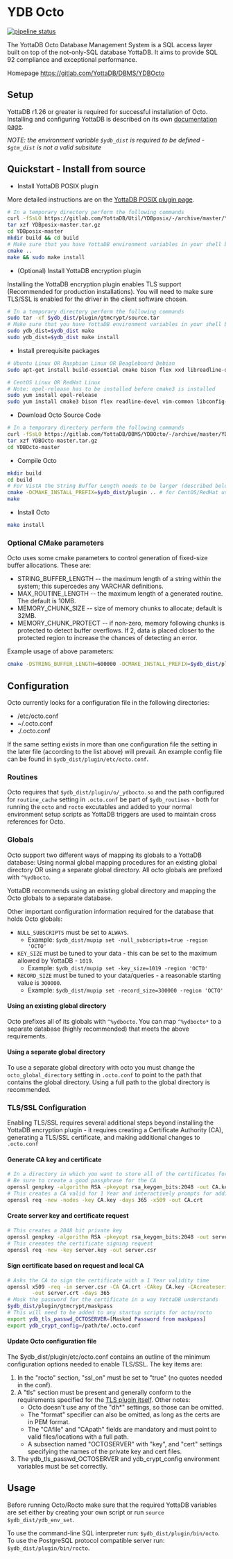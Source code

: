 # YDB Octo

[![pipeline status](https://gitlab.com/YottaDB/DBMS/YDBOcto/badges/master/pipeline.svg)](https://gitlab.com/YottaDB/DBMS/YDBOcto/commits/master)

The YottaDB Octo Database Management System is a SQL access layer built on top of the not-only-SQL database YottaDB.
It aims to provide SQL 92 compliance and exceptional performance.

Homepage https://gitlab.com/YottaDB/DBMS/YDBOcto

## Setup

YottaDB r1.26 or greater is required for successful installation of Octo. Installing and configuring YottaDB is described on its own [documentation page](https://docs.yottadb.com/AdminOpsGuide/installydb.html).

*NOTE: the environment variable `$ydb_dist` is required to be defined - `$gtm_dist` is not a valid subsitute*

## Quickstart - Install from source

* Install YottaDB POSIX plugin

More detailed instructions are on the [YottaDB POSIX plugin page](https://gitlab.com/YottaDB/Util/YDBposix/blob/master/README.md).

```sh
# In a temporary directory perform the following commands
curl -fSsLO https://gitlab.com/YottaDB/Util/YDBposix/-/archive/master/YDBposix-master.tar.gz
tar xzf YDBposix-master.tar.gz
cd YDBposix-master
mkdir build && cd build
# Make sure that you have YottaDB environment variables in your shell before continuing
cmake ..
make && sudo make install
```

* (Optional) Install YottaDB encryption plugin

Installing the YottaDB encryption plugin enables TLS support (Recommended for production installations). You will need to make sure TLS/SSL is enabled for the driver in the client software chosen.

```sh
# In a temporary directory perform the following commands
sudo tar -xf $ydb_dist/plugin/gtmcrypt/source.tar
# Make sure that you have YottaDB environment variables in your shell before continuing
sudo ydb_dist=$ydb_dist make
sudo ydb_dist=$ydb_dist make install
```

* Install prerequisite packages

```sh
# Ubuntu Linux OR Raspbian Linux OR Beagleboard Debian
sudo apt-get install build-essential cmake bison flex xxd libreadline-dev libssl-dev

# CentOS Linux OR RedHat Linux
# Note: epel-release has to be installed before cmake3 is installed
sudo yum install epel-release
sudo yum install cmake3 bison flex readline-devel vim-common libconfig-devel openssl-devel
```

* Download Octo Source Code

```sh
# In a temporary directory perform the following commands
curl -fSsLO https://gitlab.com/YottaDB/DBMS/YDBOcto/-/archive/master/YDBOcto-master.tar.gz
tar xzf YDBOcto-master.tar.gz
cd YDBOcto-master
```

* Compile Octo

```sh
mkdir build
cd build
# For VistA the String Buffer Length needs to be larger (described below) add `-DSTRING_BUFFER_LENGTH=300000` to the cmake command below
cmake -DCMAKE_INSTALL_PREFIX=$ydb_dist/plugin .. # for CentOS/RedHat use cmake3 instead
make
```

* Install Octo

```sh
make install
```

### Optional CMake parameters

Octo uses some cmake parameters to control generation of fixed-size buffer allocations. These are:

* STRING_BUFFER_LENGTH -- the maximum length of a string within the system; this supercedes any VARCHAR definitions.
* MAX_ROUTINE_LENGTH -- the maximum length of a generated routine. The default is 10MB.
* MEMORY_CHUNK_SIZE -- size of memory chunks to allocate; default is 32MB.
* MEMORY_CHUNK_PROTECT -- if non-zero, memory following chunks is protected to detect buffer overflows. If 2, data is placed closer to the protected region to increase the chances of detecting an error.

Example usage of above parameters:

```sh
cmake -DSTRING_BUFFER_LENGTH=600000 -DCMAKE_INSTALL_PREFIX=$ydb_dist/plugin ..
```

## Configuration

Octo currently looks for a configuration file in the following directories:

* /etc/octo.conf
* ~/.octo.conf
* ./.octo.conf

If the same setting exists in more than one configuration file the setting in the later file (according to the list above) will prevail. An example config file can be found in `$ydb_dist/plugin/etc/octo.conf`.

### Routines

Octo requires that `$ydb_dist/plugin/o/_ydbocto.so` and the path configured for `routine_cache` setting in `.octo.conf` be part of `$ydb_routines` - both for running the `octo` and `rocto` excutables and added to your normal environment setup scripts as YottaDB triggers are used to maintain cross references for Octo.

### Globals

Octo support two different ways of mapping its globals to a YottaDB database: Using normal global mapping procedures for an existing global directory OR using a separate global directory. All octo globals are prefixed with `^%ydbocto`.

YottaDB recommends using an existing global directory and mapping the Octo globals to a separate database.

Other important configuration information required for the database that holds Octo globals:

* `NULL_SUBSCRIPTS` must be set to `ALWAYS`.
   * Example: `$ydb_dist/mupip set -null_subscripts=true -region 'OCTO'`
* `KEY_SIZE` must be tuned to your data - this can be set to the maximum allowed by YottaDB - `1019`.
   * Example: `$ydb_dist/mupip set -key_size=1019 -region 'OCTO'`
* `RECORD_SIZE` must be tuned to your data/queries - a reasonable starting value is `300000`.
   * Example: `$ydb_dist/mupip set -record_size=300000 -region 'OCTO'`

#### Using an existing global directory

Octo prefixes all of its globals with `^%ydbocto`. You can map `^%ydbocto*` to a separate database (highly recommended) that meets the above requirements.

#### Using a separate global directory

To use a separate global directory with octo you must change the `octo_global_directory` setting in `.octo.conf` to point to the path that contains the global directory. Using a full path to the global directory is recommended.

### TLS/SSL Configuration

Enabling TLS/SSL requires several additional steps beyond installing the YottaDB encryption plugin - it requires creating a Certificate Authority (CA), generating a TLS/SSL certificate, and making additional changes to `.octo.conf`

#### Generate CA key and certificate

```sh
# In a directory in which you want to store all of the certificates for Octo
# Be sure to create a good passphrase for the CA
openssl genpkey -algorithm RSA -pkeyopt rsa_keygen_bits:2048 -out CA.key
# This creates a CA valid for 1 Year and interactively prompts for additional information
openssl req -new -nodes -key CA.key -days 365 -x509 -out CA.crt
```

#### Create server key and certificate request

```sh
# This creates a 2048 bit private key
openssl genpkey -algorithm RSA -pkeyopt rsa_keygen_bits:2048 -out server.key
# This creeates the certificate signing request
openssl req -new -key server.key -out server.csr
```

#### Sign certificate based on request and local CA

```sh
# Asks the CA to sign the certificate with a 1 Year validity time
openssl x509 -req -in server.csr -CA CA.crt -CAkey CA.key -CAcreateserial \
        -out server.crt -days 365
# Mask the password for the certificate in a way YottaDB understands
$ydb_dist/plugin/gtmcrypt/maskpass
# This will need to be added to any startup scripts for octo/rocto
export ydb_tls_passwd_OCTOSERVER=[Masked Password from maskpass]
export ydb_crypt_config=/path/to/.octo.conf
```

#### Update Octo configuration file

The $ydb_dist/plugin/etc/octo.conf contains an outline of the minimum configuration options needed to enable TLS/SSL. The key items are:

1. In the "rocto" section, "ssl_on" must be set to "true" (no quotes needed in the conf).
2. A "tls" section must be present and generally conform to the requirements specified for the [TLS plugin itself](https://docs.yottadb.com/AdminOpsGuide/tls.html). Other notes:
      * Octo doesn't use any of the "dh*" settings, so those can be omitted.
      * The "format" specifier can also be omitted, as long as the certs are in PEM format.
      * The "CAfile" and "CApath" fields are mandatory and must point to valid files/locations with a full path.
      * A subsection named "OCTOSERVER" with "key", and "cert" settings specifying the names of the private key and cert files.
3. The ydb_tls_passwd_OCTOSERVER and ydb_crypt_config environment variables must be set correctly.

## Usage

Before running Octo/Rocto make sure that the required YottaDB variables are set either by creating your own script or run `source $ydb_dist/ydb_env_set`.

To use the command-line SQL interpreter run: `$ydb_dist/plugin/bin/octo`.
To use the PostgreSQL protocol compatible server run: `$ydb_dist/plugin/bin/rocto`.
